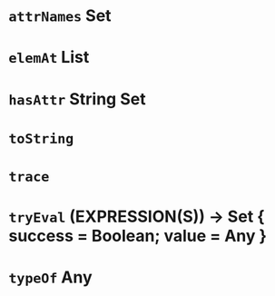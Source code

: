 # `attrNames` Set
# `elemAt` List
# `hasAttr` String Set
# `toString`
# `trace`
# `tryEval` (EXPRESSION(S)) -> Set { success = Boolean; value = Any }
# `typeOf` Any
